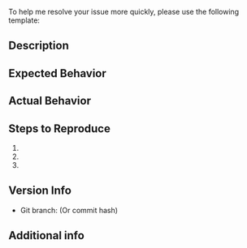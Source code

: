 To help me resolve your issue more quickly, please use the following template:

## Description


## Expected Behavior


## Actual Behavior


## Steps to Reproduce
 1.
 2.
 3.


## Version Info
 - Git branch: (Or commit hash)


## Additional info
